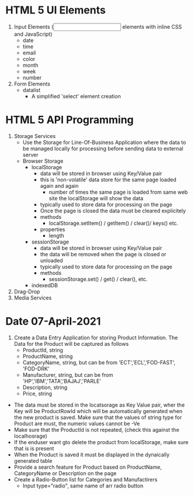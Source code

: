 # HTML 5 UI Elements

1. Input Elements (<input> elements with inline CSS and JavaScript)
    - date
    - time
    - email
    - color
    - month
    - week
    - number
2. Form Elements
    - datalist
        - A simplified 'select' element creation

# HTML 5 API Programming

1. Storage Services
    - Use the Storage for Line-Of-Business Application where the data to be managed locally for processing before sending data to external server
    - Browser Storage
        - localStorage
            - data will be stored in browser using Key/Value pair
            - this is 'non-volatile' data store for the same page loaded again and again
                - number of times the same page is loaded from same web site the localStorage will show the data 
            - typically used to store data for processing on the page
            - Once the page is closed the data must be cleared explicitely     
            - methods
                - localStorage.setItem() / getItem() / clear()/ keys() etc.
            - properties
                - length    
        - sessionStorage
            - data will be stored in browser using Key/Value pair
            - the data will be removed when the page is closed or unloaded
            - typically used to store data for processing on the page
            - methods
                - sessionStorage.set() / get() / clear(), etc.
        - indexedDB
2. Drag-Drop
3. Media Services


# Date 07-April-2021
1. Create a Data Entry Application for storing Product Information. The Data for the Product will be captured as follows
    - ProductId, string
    - ProductName, string
    - CategoryName, string, but can be from 'ECT','ECL','FOD-FAST', 'FOD-DRK' 
    - Manufacturer, string, but can be from 'HP','IBM','TATA','BAJAJ','PARLE'
    - Description, string
    - Price, string
- The data must be stored in the locatsorage as Key Value pair, wher the Key will be ProductRowId which will be automatically generated when the new product is saved. Make sure that the values of string type for Product are must, the numeric values cannot be -Ve
- Make sure that the ProductId is not repeated, (check this against the localhosrage)
- If the enduser want gto delete the product from localStorage, make sure that is is present
- When the Product is saved it must be displayed in the dynaically generated table
- Provide a search feature for Product based on ProductName, CategoryName or Description on the page
- Create a Radio-Button list for Categories and Manufactirers 
    - Input type="radio", same name of arr radio button

